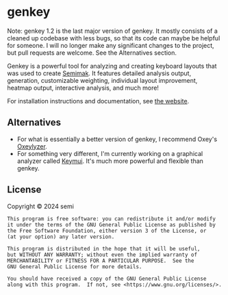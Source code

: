 # genkey
Note: genkey 1.2 is the last major version of genkey. It mostly consists of a cleaned up codebase with less bugs, so that its code can maybe be helpful for someone. I will no longer make any significant changes to the project, but pull requests are welcome. See the Alternatives section.

Genkey is a powerful tool for analyzing and creating keyboard layouts that was used to create [Semimak](https://semilin.github.io/blog/2021/semimak.html). It features detailed analysis output, generation, customizable weighting, individual layout improvement, heatmap output, interactive analysis, and much more! 

For installation instructions and documentation, see [the website](https://semilin.github.io/genkey).

## Alternatives
- For what is essentially a better version of genkey, I recommend Oxey's [Oxeylyzer](https://github.com/o-x-e-y/oxeylyzer).
- For something very different, I'm currently working on a graphical analyzer called [Keymui](https://github.com/semilin/). It's much more powerful and flexible than genkey.

## License
Copyright © 2024 semi

    This program is free software: you can redistribute it and/or modify
    it under the terms of the GNU General Public License as published by
    the Free Software Foundation, either version 3 of the License, or
    (at your option) any later version.

    This program is distributed in the hope that it will be useful,
    but WITHOUT ANY WARRANTY; without even the implied warranty of
    MERCHANTABILITY or FITNESS FOR A PARTICULAR PURPOSE.  See the
    GNU General Public License for more details.

    You should have received a copy of the GNU General Public License
    along with this program.  If not, see <https://www.gnu.org/licenses/>.
